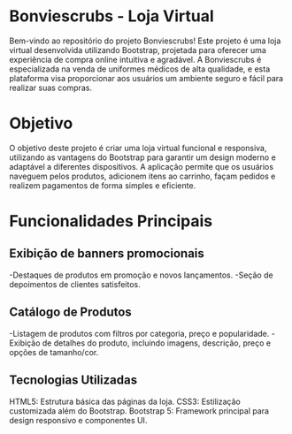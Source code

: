 # Bonviescrubs - Loja Virtual

Bem-vindo ao repositório do projeto Bonviescrubs! Este projeto é uma loja virtual desenvolvida utilizando Bootstrap, projetada para oferecer uma experiência de compra online intuitiva e agradável. A Bonviescrubs é especializada na venda de uniformes médicos de alta qualidade, e esta plataforma visa proporcionar aos usuários um ambiente seguro e fácil para realizar suas compras.



# Objetivo
O objetivo deste projeto é criar uma loja virtual funcional e responsiva, utilizando as vantagens do Bootstrap para garantir um design moderno e adaptável a diferentes dispositivos. A aplicação permite que os usuários naveguem pelos produtos, adicionem itens ao carrinho, façam pedidos e realizem pagamentos de forma simples e eficiente.




# Funcionalidades Principais

## Exibição de banners promocionais
-Destaques de produtos em promoção e novos lançamentos.
-Seção de depoimentos de clientes satisfeitos.

## Catálogo de Produtos

-Listagem de produtos com filtros por categoria, preço e popularidade.
-Exibição de detalhes do produto, incluindo imagens, descrição, preço e opções de tamanho/cor.


## Tecnologias Utilizadas
HTML5: Estrutura básica das páginas da loja.
CSS3: Estilização customizada além do Bootstrap.
Bootstrap 5: Framework principal para design responsivo e componentes UI.
